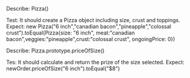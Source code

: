 Describe: Pizza()

Test: It should create a Pizza object including size, crust and toppings.
Expect: new Pizza("6 inch","canadian bacon","pineapple","colossal crust").toEqual(Pizza{size: "6 inch", meat:"canadian bacon",veggies:"pineapple",crust:"colossal crust", ongoingPrice: 0}) 

Describe: Pizza.prototype.priceOfSize()

Tes: It should calculate and return the prize of the size selected.
Expect: newOrder.priceOfSize("6 inch").toEqual("$8")